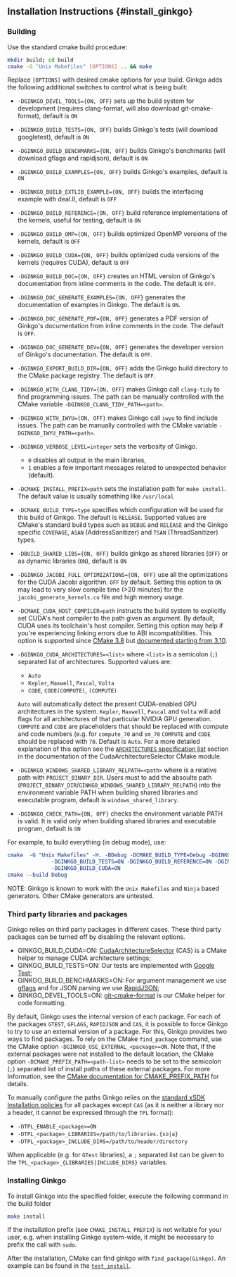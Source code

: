Installation Instructions                      {#install_ginkgo}
-------------------------------------
### Building 

Use the standard cmake build procedure:

```sh
mkdir build; cd build
cmake -G "Unix Makefiles" [OPTIONS] .. && make
```
Replace `[OPTIONS]` with desired cmake options for your build.
Ginkgo adds the following additional switches to control what is being built:

*   `-DGINKGO_DEVEL_TOOLS={ON, OFF}` sets up the build system for development
    (requires clang-format, will also download git-cmake-format),
    default is `ON`
*   `-DGINKGO_BUILD_TESTS={ON, OFF}` builds Ginkgo's tests
    (will download googletest), default is `ON`
*   `-DGINKGO_BUILD_BENCHMARKS={ON, OFF}` builds Ginkgo's benchmarks
    (will download gflags and rapidjson), default is `ON`
*   `-DGINKGO_BUILD_EXAMPLES={ON, OFF}` builds Ginkgo's examples, default is `ON`
*   `-DGINKGO_BUILD_EXTLIB_EXAMPLE={ON, OFF}` builds the interfacing example with deal.II, default is `OFF`
*   `-DGINKGO_BUILD_REFERENCE={ON, OFF}` build reference implementations of the
    kernels, useful for testing, default is `ON`
*   `-DGINKGO_BUILD_OMP={ON, OFF}` builds optimized OpenMP versions of the kernels,
    default is `OFF`
*   `-DGINKGO_BUILD_CUDA={ON, OFF}` builds optimized cuda versions of the kernels
    (requires CUDA), default is `OFF`
*   `-DGINKGO_BUILD_DOC={ON, OFF}` creates an HTML version of Ginkgo's documentation
    from inline comments in the code. The default is `OFF`.
*   `-DGINKGO_DOC_GENERATE_EXAMPLES={ON, OFF}` generates the documentation of examples
     in Ginkgo. The default is `ON`.
*   `-DGINKGO_DOC_GENERATE_PDF={ON, OFF}` generates a PDF version of Ginkgo's
    documentation from inline comments in the code. The default is `OFF`.
*   `-DGINKGO_DOC_GENERATE_DEV={ON, OFF}` generates the developer version of
    Ginkgo's documentation. The default is `OFF`.
*   `-DGINKGO_EXPORT_BUILD_DIR={ON, OFF}` adds the Ginkgo build directory to the
    CMake package registry. The default is `OFF`.
*   `-DGINKGO_WITH_CLANG_TIDY={ON, OFF}` makes Ginkgo call `clang-tidy` to find
    programming issues. The path can be manually controlled with the CMake
    variable `-DGINKGO_CLANG_TIDY_PATH=<path>`.
*   `-DGINKGO_WITH_IWYU={ON, OFF}` makes Ginkgo call `iwyu` to find include
    issues. The path can be manually controlled with the CMake variable
    `-DGINKGO_IWYU_PATH=<path>`. 
*   `-DGINKGO_VERBOSE_LEVEL=integer` sets the verbosity of Ginkgo.
    * `0` disables all output in the main libraries,
    * `1` enables a few important messages related to unexpected behavior (default).
*   `-DCMAKE_INSTALL_PREFIX=path` sets the installation path for `make install`.
    The default value is usually something like `/usr/local`
*   `-DCMAKE_BUILD_TYPE=type` specifies which configuration will be used for
    this build of Ginkgo. The default is `RELEASE`. Supported values are CMake's
    standard build types such as `DEBUG` and `RELEASE` and the Ginkgo specific 
	`COVERAGE`, `ASAN` (AddressSanitizer) and `TSAN` (ThreadSanitizer) types.
*   `-DBUILD_SHARED_LIBS={ON, OFF}` builds ginkgo as shared libraries (`OFF`)
    or as dynamic libraries (`ON`), default is `ON`
*   `-DGINKGO_JACOBI_FULL_OPTIMIZATIONS={ON, OFF}` use all the optimizations
    for the CUDA Jacobi algorithm. `OFF` by default. Setting this option to `ON`
    may lead to very slow compile time (>20 minutes) for the
    `jacobi_generate_kernels.cu` file and high memory usage.
*   `-DCMAKE_CUDA_HOST_COMPILER=path` instructs the build system to explicitly
    set CUDA's host compiler to the path given as argument. By default, CUDA
    uses its toolchain's host compiler. Setting this option may help if you're
    experiencing linking errors due to ABI incompatibilities. This option is
    supported since [CMake
    3.8](https://github.com/Kitware/CMake/commit/489c52ce680df6439f9c1e553cd2925ca8944cb1)
    but [documented starting from
    3.10](https://cmake.org/cmake/help/v3.10/variable/CMAKE_CUDA_HOST_COMPILER.html).
*   `-DGINKGO_CUDA_ARCHITECTURES=<list>` where `<list>` is a semicolon (`;`) separated
    list of architectures. Supported values are:

    *   `Auto`
    *   `Kepler`, `Maxwell`, `Pascal`, `Volta`
    *   `CODE`, `CODE(COMPUTE)`, `(COMPUTE)`

    `Auto` will automatically detect the present CUDA-enabled GPU architectures
    in the system. `Kepler`, `Maxwell`, `Pascal` and `Volta` will add flags for
    all architectures of that particular NVIDIA GPU generation. `COMPUTE` and
    `CODE` are placeholders that should be replaced with compute and code
    numbers (e.g.  for `compute_70` and `sm_70` `COMPUTE` and `CODE` should be
    replaced with `70`. Default is `Auto`.  For a more detailed explanation of
    this option see the
    [`ARCHITECTURES` specification list](https://github.com/ginkgo-project/CudaArchitectureSelector/blob/master/CudaArchitectureSelector.cmake#L58)
    section in the documentation of the CudaArchitectureSelector CMake module.
* `-DGINKGO_WINDOWS_SHARED_LIBRARY_RELPATH=<path>` where <path> is a relative
    path with `PROJECT_BINARY_DIR`. Users must to add the absoulte path
    (`PROJECT_BINARY_DIR`/`GINKGO_WINDOWS_SHARED_LIBRARY_RELPATH`) into the
    environment variable PATH when building shared libraries and executable
    program, default is `windows_shared_library`.
* `-DGINKGO_CHECK_PATH={ON, OFF}` checks the environment variable PATH is valid.
    It is valid only when building shared libraries and executable program,
    default is `ON`

For example, to build everything (in debug mode), use:

```cmake
cmake  -G "Unix Makefiles" -H. -BDebug -DCMAKE_BUILD_TYPE=Debug -DGINKGO_DEVEL_TOOLS=ON \
              -DGINKGO_BUILD_TESTS=ON -DGINKGO_BUILD_REFERENCE=ON -DGINKGO_BUILD_OMP=ON \
	          -DGINKGO_BUILD_CUDA=ON 
cmake --build Debug
```

NOTE: Ginkgo is known to work with the `Unix Makefiles` and `Ninja` based
generators. Other CMake generators are untested.

### Third party libraries and packages

Ginkgo relies on third party packages in different cases. These third party
packages can be turned off by disabling the relevant options.

+ GINKGO_BUILD_CUDA=ON:
  [CudaArchitectureSelector](https://github.com/ginkgo-project/CudaArchitectureSelector)
  (CAS) is a CMake helper to manage CUDA architecture settings;
+ GINKGO_BUILD_TESTS=ON: Our tests are implemented with [Google
  Test](https://github.com/google/googletest);
+ GINKGO_BUILD_BENCHMARKS=ON: For argument management we use
  [gflags](https://github.com/gflags/gflags) and for JSON parsing we use
  [RapidJSON](https://github.com/Tencent/rapidjson);
+ GINKGO_DEVEL_TOOLS=ON:
  [git-cmake-format](https://github.com/gflegar/git-cmake-format) is our CMake
  helper for code formatting.

By default, Ginkgo uses the internal version of each package. For each of the
packages `GTEST`, `GFLAGS`, `RAPIDJSON` and `CAS`, it is possible to force
Ginkgo to try to use an external version of a package. For this, Ginkgo provides
two ways to find packages. To rely on the CMake `find_package` command, use the
CMake option `-DGINKGO_USE_EXTERNAL_<package>=ON`. Note that, if the external
packages were not installed to the default location, the CMake option
`-DCMAKE_PREFIX_PATH=<path-list>` needs to be set to the semicolon (`;`)
separated list of install paths of these external packages. For more
Information, see the [CMake documentation for
CMAKE_PREFIX_PATH](https://cmake.org/cmake/help/v3.9/variable/CMAKE_PREFIX_PATH.html)
for details.

To manually configure the paths Ginkgo relies on the [standard xSDK Installation
policies](https://xsdk.info/policies/) for all packages except `CAS` (as it is
neither a library nor a header, it cannot be expressed through the `TPL`
format):
+ `-DTPL_ENABLE_<package>=ON`
+ `-DTPL_<package>_LIBRARIES=/path/to/libraries.{so|a}`
+ `-DTPL_<package>_INCLUDE_DIRS=/path/to/header/directory`

When applicable (e.g. for `GTest` libraries), a `;` separated list can be given
to the `TPL_<package>_{LIBRARIES|INCLUDE_DIRS}` variables.

### Installing Ginkgo

To install Ginkgo into the specified folder, execute the following command in
the build folder

```sh
make install
```

If the installation prefix (see `CMAKE_INSTALL_PREFIX`) is not writable for your
user, e.g. when installing Ginkgo system-wide, it might be necessary to prefix
the call with `sudo`.

After the installation, CMake can find ginkgo with `find_package(Ginkgo)`.
An example can be found in the [`test_install`](test_install/CMakeLists.txt).

